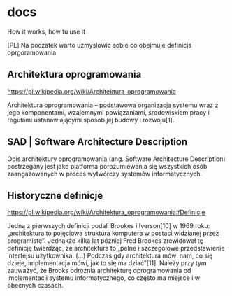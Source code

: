 # docs
How it works, how tu use it



[PL]
Na poczatek warto uzmyslowic sobie co obejmuje definicja oprgoramowania

## Architektura oprogramowania
https://pl.wikipedia.org/wiki/Architektura_oprogramowania

Architektura oprogramowania – podstawowa organizacja systemu wraz z jego komponentami, wzajemnymi powiązaniami, środowiskiem pracy i regułami ustanawiającymi sposób jej budowy i rozwoju[1].

## SAD | Software Architecture Description
Opis architektury oprogramowania (ang. Software Architecture Description) postrzegany jest jako platforma porozumiewania się wszystkich osób zaangażowanych w proces wytwórczy systemów informatycznych. 

## Historyczne definicje
https://pl.wikipedia.org/wiki/Architektura_oprogramowania#Definicje

Jedną z pierwszych definicji podali Brookes i Iverson[10] w 1969 roku: „architektura to pojęciowa struktura komputera w postaci widzianej przez programistę”. Jednakże kilka lat później Fred Brookes zrewidował tę definicję twierdząc, że architektura to „pełne i szczegółowe przedstawienie interfejsu użytkownika. (…) Podczas gdy architektura mówi nam, co się dzieje, implementacja mówi, jak to się ma dziać”[11]. Należy przy tym zauważyć, że Brooks odróżnia architekturę oprogramowania od implementacji systemu informatycznego, co często ma miejsce i w obecnych czasach. 
